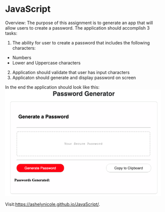 # JavaScript
Overview:
The purpose of this assignment is to generate an app that will allow users to create a password. The application should accomplish 3 tasks:
1. The ability for user to create a password that includes the following characters:
- Numbers
- Lower and Uppercase characters
2. Application should validate that user has input characters
3. Applicaton should generate and display password on screen

In the end the application should look like this: 
![Password Generator Photo](./PasswordGenerator.png) 

Visit:https://ashelynicole.github.io/JavaScript/.